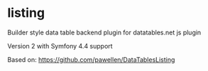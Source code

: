 # listing
Builder style data table backend plugin for datatables.net js plugin

Version 2 with Symfony 4.4 support

Based on: https://github.com/pawellen/DataTablesListing 